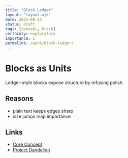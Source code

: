 ```yaml
---
title: "Block Ledger"
layout: "layout.njk"
date: 2025-08-13
status: draft
tags: [concept, block]
certainty: exploratory
importance: 1
permalink: /work/block-ledger/
---
```


# Blocks as Units

Ledger-style blocks expose structure by refusing polish.

## Reasons
- plain text keeps edges sharp
- size jumps map importance

## Links
- [Core Concept](/content/concepts/core-concept/)
- [Project Dandelion](/content/projects/project-dandelion/)
